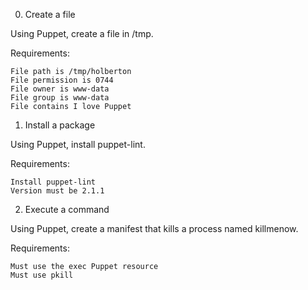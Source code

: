 0. Create a file

Using Puppet, create a file in /tmp.

Requirements:

    File path is /tmp/holberton
    File permission is 0744
    File owner is www-data
    File group is www-data
    File contains I love Puppet

1. Install a package

Using Puppet, install puppet-lint.

Requirements:

    Install puppet-lint
    Version must be 2.1.1

2. Execute a command

Using Puppet, create a manifest that kills a process named killmenow.

Requirements:

    Must use the exec Puppet resource
    Must use pkill
